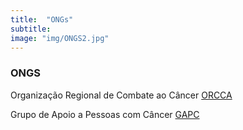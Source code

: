 ```yaml
---
title:  "ONGs"
subtitle:
image: "img/ONGS2.jpg"
---
```

### ONGS 

<div style = "text-align: justify;">

Organização Regional de Combate ao Câncer
[ORCCA](http://www.orcca.org.br/)


Grupo de Apoio a Pessoas com Câncer
[GAPC](https://www.gapc.org.br/)
</div>